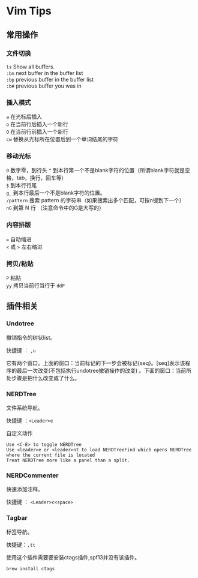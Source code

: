 # Vim Tips



## 常用操作 

###	文件切换 

`ls` Show all buffers.		
`:bn` next buffer in the buffer list  	
`:bp` previous buffer in the buffer list	 
`:b#` previous buffer you was in	

###	插入模式

`a` 在光标后插入  
`o` 在当前行后插入一个新行		
`O` 在当前行前插入一个新行		
`cw` 替换从光标所在位置后到一个单词结尾的字符		

###	移动光标

`0` 数字零，到行头	
`^` 到本行第一个不是blank字符的位置（所谓blank字符就是空格，tab，换行，回车等）    
`$` 到本行行尾     
`g_` 到本行最后一个不是blank字符的位置。    
`/pattern` 搜索 pattern 的字符串（如果搜索出多个匹配，可按n键到下一个）    
`nG` 到第 N 行 （注意命令中的G是大写的）         

### 内容排版

`=` 自动缩进        
`<` 或 `>` 左右缩进	    	


### 拷贝/粘贴

`P` 粘贴   
`yy` 拷贝当前行当行于 `ddP`   


## 插件相关

### Undotree

撤销指令的树状list。		

快捷键 ： `,u` 	

它有两个窗口。上面的窗口：当前标记的下一步会被标记{seq}。[seq]表示该程序的最后一次改变(不包括执行undotree撤销操作的改变) 。下面的窗口：当前所处步骤是把什么改变成了什么。   

### NERDTree


文件系统导航。		

快捷键 ：`<Leader>e`		

自定义动作		

	Use <C-E> to toggle NERDTree		
	Use <leader>e or <leader>nt to load NERDTreeFind which opens NERDTree where the current file is located     
	Treat NERDTree more like a panel than a split.     
	
### NERDCommenter

快速添加注释。

快捷键 ： `<Leader>c<space>`				

### Tagbar

标签导航。			

快捷键：`,tt`		

使用这个插件需要要安装ctags插件,spf13并没有该插件。	
	
	brew install ctags
	


	
	









	





